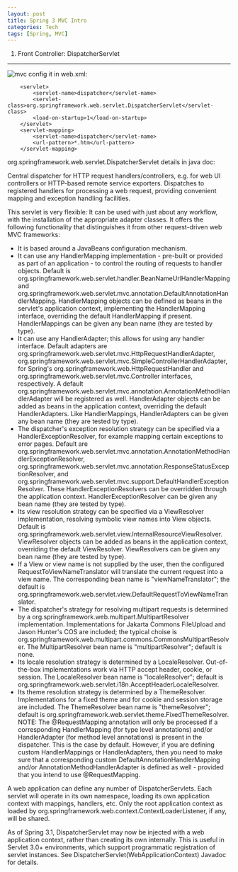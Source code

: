 ```yaml
---
layout: post
title: Spring 3 MVC Intro
categories: Tech
tags: [Spring, MVC]
---
```

1. Front Controller: DispatcherServlet
---
![mvc](http://docs.spring.io/spring/docs/3.0.x/spring-framework-reference/html/images/mvc.png)
config it in web.xml:

```
	<servlet>
		<servlet-name>dispatcher</servlet-name>
		<servlet-class>org.springframework.web.servlet.DispatcherServlet</servlet-class>
		<load-on-startup>1</load-on-startup>
	</servlet>
	<servlet-mapping>
		<servlet-name>dispatcher</servlet-name>
		<url-pattern>*.htm</url-pattern>
	</servlet-mapping>
```

org.springframework.web.servlet.DispatcherServlet details in java doc:


Central dispatcher for HTTP request handlers/controllers, e.g. for web UI controllers or HTTP-based remote service exporters. Dispatches to registered handlers for processing a web request, providing convenient mapping and exception handling facilities. 

This servlet is very flexible: It can be used with just about any workflow, with the installation of the appropriate adapter classes. It offers the following functionality that distinguishes it from other request-driven web MVC frameworks: 

- It is based around a JavaBeans configuration mechanism. 
- It can use any HandlerMapping implementation - pre-built or provided as part of an application - to control the routing of requests to handler objects. Default is org.springframework.web.servlet.handler.BeanNameUrlHandlerMapping and org.springframework.web.servlet.mvc.annotation.DefaultAnnotationHandlerMapping. HandlerMapping objects can be defined as beans in the servlet's application context, implementing the HandlerMapping interface, overriding the default HandlerMapping if present. HandlerMappings can be given any bean name (they are tested by type). 
- It can use any HandlerAdapter; this allows for using any handler interface. Default adapters are org.springframework.web.servlet.mvc.HttpRequestHandlerAdapter, org.springframework.web.servlet.mvc.SimpleControllerHandlerAdapter, for Spring's org.springframework.web.HttpRequestHandler and org.springframework.web.servlet.mvc.Controller interfaces, respectively. A default org.springframework.web.servlet.mvc.annotation.AnnotationMethodHandlerAdapter will be registered as well. HandlerAdapter objects can be added as beans in the application context, overriding the default HandlerAdapters. Like HandlerMappings, HandlerAdapters can be given any bean name (they are tested by type). 
- The dispatcher's exception resolution strategy can be specified via a HandlerExceptionResolver, for example mapping certain exceptions to error pages. Default are org.springframework.web.servlet.mvc.annotation.AnnotationMethodHandlerExceptionResolver, org.springframework.web.servlet.mvc.annotation.ResponseStatusExceptionResolver, and org.springframework.web.servlet.mvc.support.DefaultHandlerExceptionResolver. These HandlerExceptionResolvers can be overridden through the application context. HandlerExceptionResolver can be given any bean name (they are tested by type). 
- Its view resolution strategy can be specified via a ViewResolver implementation, resolving symbolic view names into View objects. Default is org.springframework.web.servlet.view.InternalResourceViewResolver. ViewResolver objects can be added as beans in the application context, overriding the default ViewResolver. ViewResolvers can be given any bean name (they are tested by type). 
- If a View or view name is not supplied by the user, then the configured RequestToViewNameTranslator will translate the current request into a view name. The corresponding bean name is "viewNameTranslator"; the default is org.springframework.web.servlet.view.DefaultRequestToViewNameTranslator. 
- The dispatcher's strategy for resolving multipart requests is determined by a org.springframework.web.multipart.MultipartResolver implementation. Implementations for Jakarta Commons FileUpload and Jason Hunter's COS are included; the typical choise is org.springframework.web.multipart.commons.CommonsMultipartResolver. The MultipartResolver bean name is "multipartResolver"; default is none. 
- Its locale resolution strategy is determined by a LocaleResolver. Out-of-the-box implementations work via HTTP accept header, cookie, or session. The LocaleResolver bean name is "localeResolver"; default is org.springframework.web.servlet.i18n.AcceptHeaderLocaleResolver. 
- Its theme resolution strategy is determined by a ThemeResolver. Implementations for a fixed theme and for cookie and session storage are included. The ThemeResolver bean name is "themeResolver"; default is org.springframework.web.servlet.theme.FixedThemeResolver. 
NOTE: The @RequestMapping annotation will only be processed if a corresponding HandlerMapping (for type level annotations) and/or HandlerAdapter (for method level annotations) is present in the dispatcher. This is the case by default. However, if you are defining custom HandlerMappings or HandlerAdapters, then you need to make sure that a corresponding custom DefaultAnnotationHandlerMapping and/or AnnotationMethodHandlerAdapter is defined as well - provided that you intend to use @RequestMapping. 

A web application can define any number of DispatcherServlets. Each servlet will operate in its own namespace, loading its own application context with mappings, handlers, etc. Only the root application context as loaded by org.springframework.web.context.ContextLoaderListener, if any, will be shared. 

As of Spring 3.1, DispatcherServlet may now be injected with a web application context, rather than creating its own internally. This is useful in Servlet 3.0+ environments, which support programmatic registration of servlet instances. See DispatcherServlet(WebApplicationContext) Javadoc for details.




